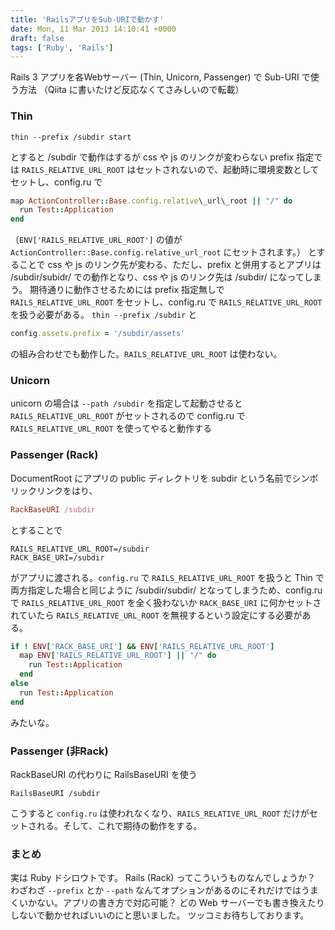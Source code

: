 ```yaml
---
title: 'RailsアプリをSub-URIで動かす'
date: Mon, 11 Mar 2013 14:10:41 +0000
draft: false
tags: ['Ruby', 'Rails']
---
```


Rails 3 アプリを各Webサーバー (Thin, Unicorn, Passenger) で Sub-URI で使う方法 （Qiita に書いたけど反応なくてさみしいので転載）

### Thin

```
thin --prefix /subdir start
```

とすると /subdir で動作はするが css や js のリンクが変わらない prefix 指定では `RAILS_RELATIVE_URL_ROOT` はセットされないので、起動時に環境変数としてセットし、config.ru で

```ruby
map ActionController::Base.config.relative\_url\_root || "/" do
  run Test::Application
end
```

（`ENV['RAILS_RELATIVE_URL_ROOT']` の値が `ActionController::Base.config.relative_url_root` にセットされます。） とすることで css や js のリンク先が変わる、ただし、prefix と併用するとアプリは /subdir/subidr/ での動作となり、css や js のリンク先は /subdir/ になってしまう。 期待通りに動作させるためには prefix 指定無しで `RAILS_RELATIVE_URL_ROOT` をセットし、config.ru で `RAILS_RELATIVE_URL_ROOT` を扱う必要がある。 `thin --prefix /subdir` と

```ruby
config.assets.prefix = '/subdir/assets'
```

の組み合わせでも動作した。`RAILS_RELATIVE_URL_ROOT` は使わない。

### Unicorn

unicorn の場合は `--path /subdir` を指定して起動させると `RAILS_RELATIVE_URL_ROOT` がセットされるので config.ru で `RAILS_RELATIVE_URL_ROOT` を使ってやると動作する

### Passenger (Rack)

DocumentRoot にアプリの public ディレクトリを subdir という名前でシンボリックリンクをはり、

```ruby
RackBaseURI /subdir
```

とすることで

```
RAILS_RELATIVE_URL_ROOT=/subdir
RACK_BASE_URI=/subdir
```

がアプリに渡される。`config.ru` で `RAILS_RELATIVE_URL_ROOT` を扱うと Thin で両方指定した場合と同じように /subdir/subdir/ となってしまうため、config.ru で `RAILS_RELATIVE_URL_ROOT` を全く扱わないか `RACK_BASE_URI` に何かセットされていたら `RAILS_RELATIVE_URL_ROOT` を無視するという設定にする必要がある。

```ruby
if ! ENV['RACK_BASE_URI'] && ENV['RAILS_RELATIVE_URL_ROOT']
  map ENV['RAILS_RELATIVE_URL_ROOT'] || "/" do
    run Test::Application
  end
else
  run Test::Application
end
```

みたいな。

### Passenger (非Rack)

RackBaseURI の代わりに RailsBaseURI を使う

```
RailsBaseURI /subdir
```

こうすると `config.ru` は使われなくなり、`RAILS_RELATIVE_URL_ROOT` だけがセットされる。そして、これで期待の動作をする。

### まとめ

実は Ruby ドシロウトです。 Rails (Rack) ってこういうものなんでしょうか？ わざわざ `--prefix` とか `--path` なんてオプションがあるのにそれだけではうまくいかない。アプリの書き方で対応可能？ どの Web サーバーでも書き換えたりしないで動かせればいいのにと思いました。 ツッコミお待ちしております。
